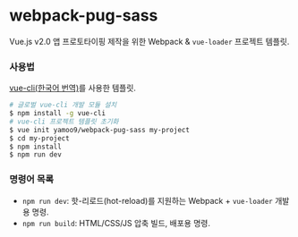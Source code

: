 # webpack-pug-sass

Vue.js v2.0 앱 프로토타이핑 제작을 위한 Webpack & `vue-loader` 프로젝트 템플릿.

### 사용법

[vue-cli(한국어 번역)](https://github.com/vuejs-kr/vue-cli)를 사용한 템플릿.

``` bash
# 글로벌 vue-cli 개발 모듈 설치
$ npm install -g vue-cli
# vue-cli 프로젝트 템플릿 초기화
$ vue init yamoo9/webpack-pug-sass my-project
$ cd my-project
$ npm install
$ npm run dev
```

### 명령어 목록

- `npm run dev`: 핫-리로드(hot-reload)를 지원하는 Webpack + `vue-loader` 개발용 명령.
- `npm run build`: HTML/CSS/JS 압축 빌드, 배포용 명령.